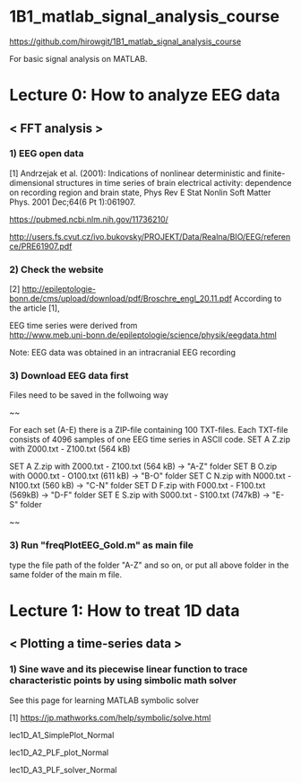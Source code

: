 # 1B1_matlab_signal_analysis_course
https://github.com/hirowgit/1B1_matlab_signal_analysis_course

For basic signal analysis on MATLAB.
 
 # Lecture 0: How to analyze EEG data 
## < FFT analysis >

### 1) EEG open data  
[1] Andrzejak et al. (2001): Indications of nonlinear deterministic and finite-dimensional structures in time series of brain electrical activity: dependence on recording region and brain state, Phys Rev E Stat Nonlin Soft Matter Phys. 2001 Dec;64(6 Pt 1):061907.

https://pubmed.ncbi.nlm.nih.gov/11736210/

http://users.fs.cvut.cz/ivo.bukovsky/PROJEKT/Data/Realna/BIO/EEG/reference/PRE61907.pdf

### 2) Check the website 
[2] http://epileptologie-bonn.de/cms/upload/download/pdf/Broschre_engl_20.11.pdf
According to the article [1], 

EEG time series were derived from  
http://www.meb.uni-bonn.de/epileptologie/science/physik/eegdata.html

Note: EEG data was obtained in an intracranial EEG recording
  
### 3) Download EEG data first
Files need to be saved in the follwoing  way 

~~

For each set (A-E) there is a ZIP-file containing 100 TXT-files. Each TXT-file consists of 4096 samples of one EEG time series in ASCII code. SET A Z.zip with Z000.txt - Z100.txt (564 kB)

SET A     Z.zip      with     Z000.txt - Z100.txt     (564 kB)  -> "A-Z" folder
SET B      O.zip     with     O000.txt - O100.txt     (611 kB) -> "B-O" folder
SET C     N.zip      with     N000.txt - N100.txt      (560 kB) -> "C-N" folder
SET D     F.zip       with     F000.txt - F100.txt      (569kB) -> "D-F" folder
SET E     S.zip      with     S000.txt - S100.txt      (747kB) -> "E-S" folder

~~

### 3) Run "freqPlotEEG_Gold.m"  as main file
type the file path of the folder "A-Z" and so on,
or put all above folder in the same folder of the main m file.

# Lecture 1: How to treat 1D data 
## < Plotting a time-series data >

### 1) Sine wave and its piecewise linear function to trace characteristic points by using simbolic math solver  
See this page for learning MATLAB symbolic solver

[1] https://jp.mathworks.com/help/symbolic/solve.html

lec1D_A1_SimplePlot_Normal

lec1D_A2_PLF_plot_Normal

lec1D_A3_PLF_solver_Normal



